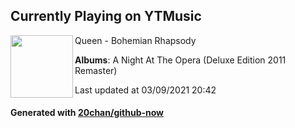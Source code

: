 ## Currently Playing on YTMusic

[<img align="left" width="100" src="https://lh3.googleusercontent.com/9CrMB2k2WFBUGXQXlaFfwP8e5_Q8FiUqQ8ljMGWm22VyLmvLZEqBMPUNjf6FNZrmMDUBTlEsFxk88_kOCQ">](https://music.youtube.com/watch?v=bSnlKl_PoQU)

Queen - Bohemian Rhapsody

**Albums**: A Night At The Opera (Deluxe Edition 2011 Remaster)

Last updated at 03/09/2021 20:42

#### Generated with [20chan/github-now](https://github.com/20chan/github-now)


<!--
**20chan/20chan** is a ✨ _special_ ✨ repository because its `README.md` (this file) appears on your GitHub profile.

Here are some ideas to get you started:

- 🔭 I’m currently working on ...
- 🌱 I’m currently learning ...
- 👯 I’m looking to collaborate on ...
- 🤔 I’m looking for help with ...
- 💬 Ask me about ...
- 📫 How to reach me: ...
- 😄 Pronouns: ...
- ⚡ Fun fact: ...
-->
